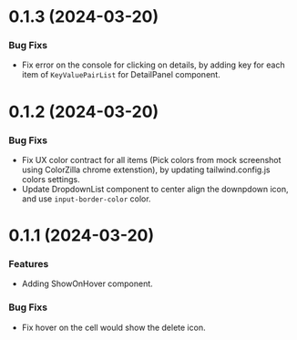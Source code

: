 # 0.1.3 (2024-03-20)


### Bug Fixs

- Fix error on the console for clicking on details, by adding key for each item of `KeyValuePairList` for DetailPanel component.

# 0.1.2 (2024-03-20)


### Bug Fixs

- Fix UX color contract for all items (Pick colors from mock screenshot using ColorZilla chrome extenstion), by updating tailwind.config.js colors settings.
- Update DropdownList component to center align the downpdown icon, and use `input-border-color` color.

# 0.1.1 (2024-03-20)

### Features
- Adding ShowOnHover component.

### Bug Fixs

- Fix hover on the cell would show the delete icon.
